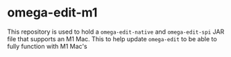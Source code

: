 # omega-edit-m1

This repository is used to hold a `omega-edit-native` and `omega-edit-spi` JAR file that supports an M1 Mac. This to help update `omega-edit` to be able to fully function with M1 Mac's
